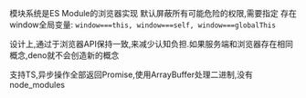 模块系统是ES Module的浏览器实现
默认屏蔽所有可能危险的权限,需要指定
存在window全局变量: `window===this, window===self, window===globalThis`

设计上,通过于浏览器API保持一致,来减少认知负担.如果服务端和浏览器存在相同概念,deno就不会创造新的概念

支持TS,异步操作全部返回Promise,使用ArrayBuffer处理二进制,没有node_modules